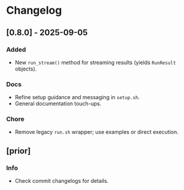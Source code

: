 
# Changelog

## [0.8.0] - 2025-09-05

### Added

- New `run_stream()` method for streaming results (yields `RunResult` objects).

### Docs

- Refine setup guidance and messaging in `setup.sh`.
- General documentation touch-ups.

### Chore

- Remove legacy `run.sh` wrapper; use examples or direct execution.

## [prior]

### Info

- Check commit changelogs for details.

